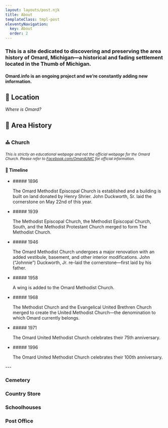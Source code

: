 ```yaml
---
layout: layouts/post.njk
title: About
templateClass: tmpl-post
eleventyNavigation:
  key: About
  order: 2
---
```


### This is a site dedicated to discovering and preserving the area history of Omard, Michigan—a historical and fading settlement located in the Thumb of Michigan.

#### Omard.info is an ongoing project and we’re constantly adding new information.

## 📌 Location
*Where is Omard?*

## 📖 Area History

### ⛪ Church

<small>*This is strictly an educational webpage and not the official webpage for the Omard Church. Please refer to [Facebook.com/OmardUMC](https://facebook.com/omardumc) for official information.*</small>

#### 📜 Timeline

<ul>
<li>##### 1896

The Omard Methodist Episcopal Church is established and a building is built on land donated by Henry Shrier. John Duckworth, Sr. laid the cornerstone on May 22nd of this year.
</li>

<li>##### 1939

The Methodist Episcopal Church, the Methodist Episcopal Church, South, and the Methodist Protestant Church merged to form The Methodist Church.
</li>

<li>##### 1946

The Omard Methodist Church undergoes a major renovation with an added vestibule, basement, and other interior modifications. John (“Johnnie”) Duckworth, Jr. re-laid the cornerstone—first laid by his father.
</li>

<li>##### 1958

A wing is added to the Omard Methodist Church.
</li>

<li>##### 1968

The Methodist Church and the Evangelical United Brethren Church merged to create the United Methodist Church—the denomination to which Omard currently belongs.
</li>
<li>##### 1971

The Omard United Methodist Church celebrates their 75th anniversary.
</li>
<li>##### 1996

The Omard United Methodist Church celebrates their 100th anniversary.
</li>
</ul>
---

### Cemetery

### Country Store

### Schoolhouses

### Post Office
